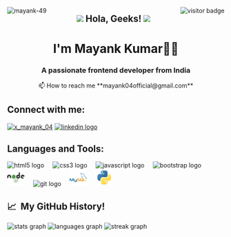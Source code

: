 <p>  <img align="left" src="https://komarev.com/ghpvc/?username=mayank-49&label=Profile%20views&color=0e75b6&style=flat" alt="mayank-49" />
<img align="right" src="https://visitor-badge.laobi.icu/badge?page_id=mayank-49" alt="visitor badge"/> </p>
<h2 align="center"><img src="https://media.giphy.com/media/hvRJCLFzcasrR4ia7z/giphy.gif" width="50"> Hola, Geeks! <img src="https://i.pinimg.com/originals/8a/a4/59/8aa4595fb24b6ed585dddac4622b2445.gif" width="80"></h2>
<h1 align="center">I'm Mayank Kumar👨‍🎤</h1>

<h3 align="center">A passionate frontend developer from India</h3>

<p align="center">📫 How to reach me **mayank04official@gmail.com**</p>

<h2 align="left">Connect with me:</h2>
<a href="https://instagram.com/x_mayank_04" target="blank"><img align="center" src="https://raw.githubusercontent.com/rahuldkjain/github-profile-readme-generator/master/src/images/icons/Social/instagram.svg" alt="x_mayank_04" height="30" width="40" /></a>
  <a href="https://www.linkedin.com/in/mayank-kumar-52304b277/" target="_blank">
    <img align="center"  src="https://raw.githubusercontent.com/maurodesouza/profile-readme-generator/master/src/assets/icons/social/linkedin/default.svg" width="40" height="30" alt="linkedin logo"  />
  </a>

<h2 align="left">Languages and Tools:</h2>
<div align="left">
  <img src="https://cdn.jsdelivr.net/gh/devicons/devicon/icons/html5/html5-original.svg" height="40" alt="html5 logo"  />
  <img width="12" />
  <img src="https://cdn.jsdelivr.net/gh/devicons/devicon/icons/css3/css3-original.svg" height="40" alt="css3 logo"  />
  <img width="12" />
  <img src="https://cdn.jsdelivr.net/gh/devicons/devicon/icons/javascript/javascript-original.svg" height="40" alt="javascript logo"  />
  <img width="12" />
  <img src="https://cdn.jsdelivr.net/gh/devicons/devicon/icons/bootstrap/bootstrap-original.svg" height="40" alt="bootstrap logo"  />
  <img width="12" />
  <img src="https://raw.githubusercontent.com/devicons/devicon/master/icons/nodejs/nodejs-original-wordmark.svg" alt="nodejs" width="40" height="40"/> 
  <img width="12" />
  <img src="https://cdn.jsdelivr.net/gh/devicons/devicon/icons/git/git-original.svg" height="40" alt="git logo"  />
  <img width="12" />
  <img src="https://raw.githubusercontent.com/devicons/devicon/master/icons/mysql/mysql-original-wordmark.svg" alt="mysql" width="40" height="40"/>
  <img width="12" />
  <img src="https://raw.githubusercontent.com/devicons/devicon/master/icons/python/python-original.svg" alt="python" width="40" height="40" />
   
  
</div>

###



<div align="left">
  
</div>

###



<h2> 📈 &nbsp;My GitHub History!</h2>

<div align="left">
  <img src="https://github-readme-stats.vercel.app/api?username=mayank-49&hide_title=false&hide_rank=false&show_icons=true&include_all_commits=true&count_private=true&disable_animations=false&theme=dracula&locale=en&card_width=500&hide_border=false" height="150" alt="stats graph"  />
  <img src="https://github-readme-stats.vercel.app/api/top-langs?username=mayank-49&locale=en&hide_title=false&layout=compact&card_width=500&langs_count=5&theme=dracula&hide_border=false" height="150" alt="languages graph"  />
  <img src="https://streak-stats.demolab.com?user=mayank-49&locale=en&mode=daily&theme=dracula&hide_border=false&border_radius=5&card_width=500&order=3" height="150" alt="streak graph"  />
</div>
